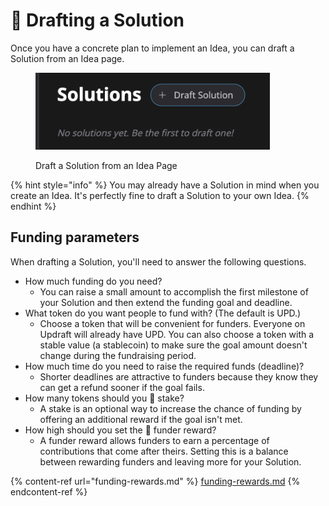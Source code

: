 # 📃 Drafting a Solution

Once you have a concrete plan to implement an Idea, you can draft a Solution from an Idea page.

<figure><img src="../.gitbook/assets/draft-solution-button.png" alt="" width="375"><figcaption><p>Draft a Solution from an Idea Page</p></figcaption></figure>

{% hint style="info" %}
You may already have a Solution in mind when you create an Idea. It's perfectly fine to draft a Solution to your own Idea.
{% endhint %}

## Funding parameters

When drafting a Solution, you'll need to answer the following questions.

* How much funding do you need?
  * You can raise a small amount to accomplish the first milestone of your Solution and then extend the funding goal and deadline.
* What token do you want people to fund with? (The default is UPD.)
  * Choose a token that will be convenient for funders. Everyone on Updraft will already have UPD. You can also choose a token with a stable value (a stablecoin) to make sure the goal amount doesn't change during the fundraising period.
* How much time do you need to raise the required funds (deadline)?
  * Shorter deadlines are attractive to funders because they know they can get a refund sooner if the goal fails.
* How many tokens should you 💎 stake?
  * A stake is an optional way to increase the chance of funding by offering an additional reward if the goal isn't met.
* How high should you set the 🎁 funder reward?
  * A funder reward allows funders to earn a percentage of contributions that come after theirs. Setting this is a balance between rewarding funders and leaving more for your Solution.

{% content-ref url="funding-rewards.md" %}
[funding-rewards.md](funding-rewards.md)
{% endcontent-ref %}
